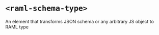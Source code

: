 # `<raml-schema-type>`

An element that transforms JSON schema or any arbitrary JS object to RAML type
